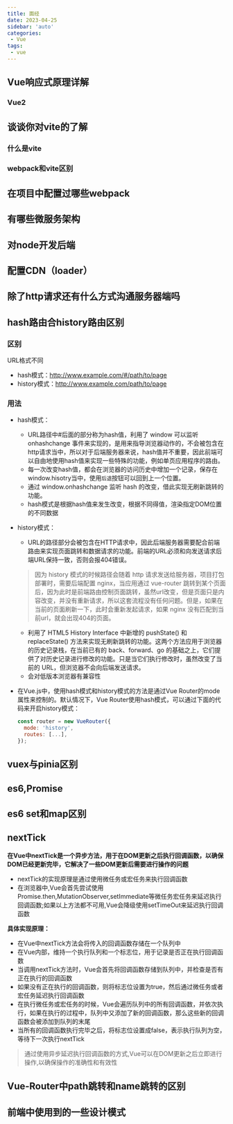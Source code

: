 ```yaml
---
title: 面经
date: 2023-04-25
sidebar: 'auto'
categories:
 - Vue
tags:
 - vue
---
```


## Vue响应式原理详解

### Vue2


## 谈谈你对vite的了解

### 什么是vite

### webpack和vite区别

## 在项目中配置过哪些webpack
## 有哪些微服务架构
## 对node开发后端
## 配置CDN（loader）
## 除了http请求还有什么方式沟通服务器端吗
## hash路由合history路由区别
### 区别
URL格式不同
* hash模式：http://www.example.com/#/path/to/page
* history模式：http://www.example.com/path/to/page

### 用法

* hash模式：

  * URL路径中#后面的部分称为hash值，利用了 window 可以监听 onhashchange 事件来实现的，是用来指导浏览器动作的，不会被包含在http请求当中，所以对于后端服务器来说，hash值并不重要，因此前端可以自由地使用hash值来实现一些特殊的功能，例如单页应用程序的路由。
  * 每一次改变hash值，都会在浏览器的访问历史中增加一个记录，保存在window.hisotry当中，使用`后退`按钮可以回到上一个位置。
  * 通过 window.onhashchange 监听 hash 的改变，借此实现无刷新跳转的功能。
  * hash模式是根据hash值来发生改变，根据不同得值，渲染指定DOM位置的不同数据

* history模式：

  * URL的路径部分会被包含在HTTP请求中，因此后端服务器需要配合前端路由来实现页面跳转和数据请求的功能。前端的URL必须和向发送请求后端URL保持一致，否则会报404错误。

  >    因为  history  模式的时候路径会随着  http 请求发送给服务器，项目打包部署时，需要后端配置 nginx，当应用通过  vue-router  跳转到某个页面后，因为此时是前端路由控制页面跳转，虽然url改变，但是页面只是内容改变，并没有重新请求，所以这套流程没有任何问题。但是，如果在当前的页面刷新一下，此时会重新发起请求，如果  nginx  没有匹配到当前url，就会出现404的页面。

  * 利用了 HTML5 History Interface 中新增的 pushState() 和 replaceState() 方法来实现无刷新跳转的功能。这两个方法应用于浏览器的历史记录栈，在当前已有的 back、forward、go 的基础之上，它们提供了对历史记录进行修改的功能。只是当它们执行修改时，虽然改变了当前的 URL，但浏览器不会向后端发送请求。
  * 会对低版本浏览器有兼容性

* 在Vue.js中，使用hash模式和history模式的方法是通过Vue Router的mode属性来控制的。默认情况下，Vue Router使用hash模式，可以通过下面的代码来开启history模式：

  ```javascript
  const router = new VueRouter({
    mode: 'history',
    routes: [...],
  });
  ```

  

## vuex与pinia区别
## es6,Promise
## es6 set和map区别

## nextTick

**在Vue中nextTick是一个异步方法，用于在DOM更新之后执行回调函数，以确保DOM已经更新完毕，它解决了一些DOM更新后需要进行操作的问题**

* nextTick的实现原理是通过使用微任务或宏任务来执行回调函数
* 在浏览器中,Vue会首先尝试使用Promise.then,MutationObserver,setImmediate等微任务宏任务来延迟执行回调函数;如果以上方法都不可用,Vue会降级使用setTimeOut来延迟执行回调函数

**具体实现原理：**

* 在Vue中nextTick方法会将传入的回调函数存储在一个队列中
* 在Vue内部，维持一个执行队列和一个标志位，用于记录是否正在执行回调函数
* 当调用nextTick方法时，Vue会首先将回调函数存储到队列中，并检查是否有正在执行的回调函数
* 如果没有正在执行的回调函数，则将标志位设置为true，然后通过微任务或者宏任务延迟执行回调函数
* 在执行微任务或宏任务的时候，Vue会遍历队列中的所有回调函数，并依次执行，如果在执行的过程中，队列中又添加了新的回调函数，那么这些新的回调函数会被添加到队列的末尾
* 当所有的回调函数执行完毕之后，将标志位设置成false，表示执行队列为空，等待下一次执行nextTick

> 通过使用异步延迟执行回调函数的方式,Vue可以在DOM更新之后立即进行操作,以确保操作的准确性和有效性

## Vue-Router中path跳转和name跳转的区别

## 前端中使用到的一些设计模式
